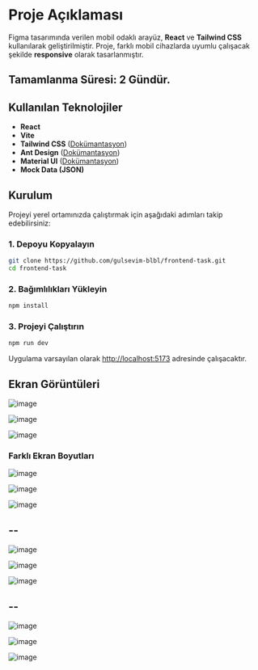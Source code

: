 # Proje Açıklaması

Figma tasarımında verilen mobil odaklı arayüz, **React** ve **Tailwind CSS** kullanılarak geliştirilmiştir. Proje, farklı mobil cihazlarda uyumlu çalışacak şekilde **responsive** olarak tasarlanmıştır.

## Tamamlanma Süresi: 2 Gündür.

## Kullanılan Teknolojiler

- **React**
- **Vite**
- **Tailwind CSS** ([Dokümantasyon](https://tailwindcss.com/))
- **Ant Design** ([Dokümantasyon](https://ant.design/))
- **Material UI** ([Dokümantasyon](https://mui.com/))
- **Mock Data (JSON)**

## Kurulum

Projeyi yerel ortamınızda çalıştırmak için aşağıdaki adımları takip edebilirsiniz:

### 1. Depoyu Kopyalayın
```bash
git clone https://github.com/gulsevim-blbl/frontend-task.git
cd frontend-task
```

### 2. Bağımlılıkları Yükleyin
```bash
npm install
```

### 3. Projeyi Çalıştırın
```bash
npm run dev
```

Uygulama varsayılan olarak [http://localhost:5173](http://localhost:5173) adresinde çalışacaktır.


## Ekran Görüntüleri
![image](https://github.com/user-attachments/assets/0b7ad139-e7e2-4169-b824-4aeea5a54c25)


![image](https://github.com/user-attachments/assets/259e9bc0-c52d-4a45-b8ed-16f7ebda9e7e)


![image](https://github.com/user-attachments/assets/d6d34f71-8dbf-4788-9cdd-907556fd3c6f)


### Farklı Ekran Boyutları

![image](https://github.com/user-attachments/assets/9528932b-5a6d-4048-a9c0-7fd1faea6d76)

![image](https://github.com/user-attachments/assets/84654fe3-aa46-4c86-87f4-ba947e1993c4)

![image](https://github.com/user-attachments/assets/969de679-ade2-4830-bdce-8d74db531445)

## --
![image](https://github.com/user-attachments/assets/bd61911d-c750-417f-8c0f-581d9a54b98d)

![image](https://github.com/user-attachments/assets/da7e0a6e-d43e-4788-ad87-d2258e473191)

![image](https://github.com/user-attachments/assets/6b96a9be-9d0b-4a55-9481-161a24414309)


## --
![image](https://github.com/user-attachments/assets/1206d232-655e-4faf-a696-d8727413e925)

![image](https://github.com/user-attachments/assets/aa0b3467-ba7d-4b09-9724-69494ae2245d)

![image](https://github.com/user-attachments/assets/6dd8323a-cd89-41fb-b7ed-375a9ddc6ca4)






